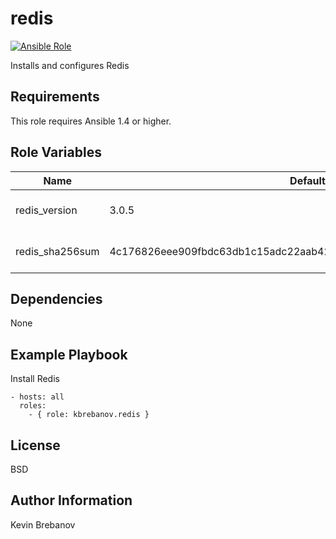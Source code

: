 redis
=====

[![Ansible Role](https://img.shields.io/ansible/role/3957.svg)](https://galaxy.ansible.com/list#/roles/3957)

Installs and configures Redis

Requirements
------------

This role requires Ansible 1.4 or higher.

Role Variables
--------------

| Name            | Default                                                          | Description                   |
|-----------------|------------------------------------------------------------------|-------------------------------|
| redis_version   | 3.0.5                                                            | Version of Redis to install   |
| redis_sha256sum | 4c176826eee909fbdc63db1c15adc22aab42d758043829e556f4331e6a5bd480 | SHA 256 checksum of package   |

Dependencies
------------

None

Example Playbook
----------------

Install Redis
```
- hosts: all
  roles:
    - { role: kbrebanov.redis }
```

License
-------

BSD

Author Information
------------------

Kevin Brebanov
